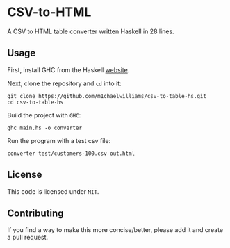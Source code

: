 # CSV-to-HTML

A CSV to HTML table converter written Haskell in 28 lines.

## Usage

First, install GHC from the Haskell [website](https://www.haskell.org/downloads/).

Next, clone the repository and `cd` into it:

```shell
git clone https://github.com/m1chaelwilliams/csv-to-table-hs.git
cd csv-to-table-hs
```

Build the project with `GHC`:

```shell
ghc main.hs -o converter
```

Run the program with a test csv file:

```shell
converter test/customers-100.csv out.html
```

## License

This code is licensed under `MIT`.

## Contributing

If you find a way to make this more concise/better, please add it and create a pull request.

